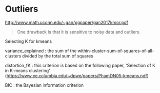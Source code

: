 # Outliers

http://www.math.uconn.edu/~gan/ggpaper/gan2017kmor.pdf

>  One drawback is that it is sensitive to noisy data and outliers. 
> 
> 
> 
> 

Selecting K for kmeans

variance_explained : the sum of the within-cluster-sum-of-squares-of-all-clusters divided by the total sum of squares

distortion_fK : this criterion is based on the following paper, 'Selection of K in K-means clustering' (https://www.ee.columbia.edu/~dpwe/papers/PhamDN05-kmeans.pdf)

BIC : the Bayesian information criterion